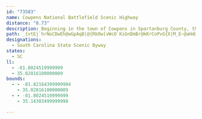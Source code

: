 ```yaml
---
id: "73583"
name: Cowpens National Battlefield Scenic Highway
distance: "8.73"
description: Beginning in the town of Cowpens in Spartanburg County, the Cowpens National Battlefield Scenic Highway guides visitors to  the Cowpens National Battlefield in Cherokee County, the site of General Daniel Morgan's victory over British forces during the American Revolution.
path: _{vtEj`hrNoCDwEh@wGpAqB|@{RbOw[vWcO`KiGnDmBr@kKrCoPvG{X|M_E~@aHd@{MhDwAVk@?eeA{Gin@aLkCYkCE}FJuODmKLwFMiJyBw@YoM{Ky@k@_Bg@aEy@}EKuAYq@_@cGsFoAg@y@Ke@?}@ReAj@oPvNy@fAiAxBeHtUoApCgHpIyBjBcD`BmCp@sBPaNK{IR}EM}XyBaC_@wGgBgH}AmBGeAL_P~FoBj@mFr@}CJyBCaH_AwKgBmBs@}E_CsBy@oIaC_GkA{DWqELsAJqAPQBIBu@Lg@Lg@NoA`@sBt@e@Re@PsBv@e@RkAd@gE`Bg@ToAb@g@Rg@Ng@Rg@Ng@Lg@NmAVoARg@HuAN_@DuBLg@@g@@wB?uBIe@CmBQeAOcCc@]I]ImBi@YIWIq@Sa@Mc@Ks@U
designations:
  - South Carolina State Scenic Byway
states:
  - SC
ll:
  - -81.8024519999999
  - 35.02016100000009
bounds:
  - - -81.82164399999994
    - 35.02016100000009
  - - -81.8024519999999
    - 35.14303499999998

---
```


